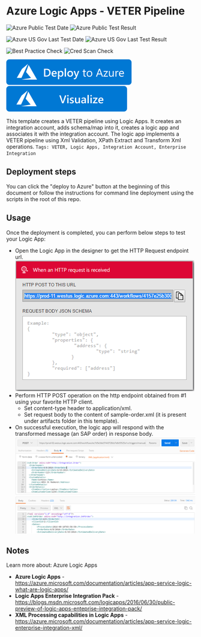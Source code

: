 # Azure Logic Apps - VETER Pipeline

![Azure Public Test Date](https://azurequickstartsservice.blob.core.windows.net/badges/201-logic-app-veter-pipeline/PublicLastTestDate.svg)
![Azure Public Test Result](https://azurequickstartsservice.blob.core.windows.net/badges/201-logic-app-veter-pipeline/PublicDeployment.svg)

![Azure US Gov Last Test Date](https://azurequickstartsservice.blob.core.windows.net/badges/201-logic-app-veter-pipeline/FairfaxLastTestDate.svg)
![Azure US Gov Last Test Result](https://azurequickstartsservice.blob.core.windows.net/badges/201-logic-app-veter-pipeline/FairfaxDeployment.svg)

![Best Practice Check](https://azurequickstartsservice.blob.core.windows.net/badges/201-logic-app-veter-pipeline/BestPracticeResult.svg)
![Cred Scan Check](https://azurequickstartsservice.blob.core.windows.net/badges/201-logic-app-veter-pipeline/CredScanResult.svg)

[![Deploy To Azure](https://raw.githubusercontent.com/Azure/azure-quickstart-templates/master/1-CONTRIBUTION-GUIDE/images/deploytoazure.svg?sanitize=true)]("https://portal.azure.com/#create/Microsoft.Template/uri/https%3A%2F%2Fraw.githubusercontent.com%2FAzure%2Fazure-quickstart-templates%2Fmaster%2F201-logic-app-veter-pipeline%2Fazuredeploy.json")
[![Visualize](https://raw.githubusercontent.com/Azure/azure-quickstart-templates/master/1-CONTRIBUTION-GUIDE/images/visualizebutton.svg?sanitize=true)]("http://armviz.io/#/?load=https%3A%2F%2Fraw.githubusercontent.com%2FAzure%2Fazure-quickstart-templates%2Fmaster%2F201-logic-app-veter-pipeline%2Fazuredeploy.json")

This template creates a VETER pipeline using Logic Apps. It creates an
integration account, adds schema/map into it, creates a logic app and associates
it with the integration account. The logic app implements a VETER pipeline using
Xml Validation, XPath Extract and Transform Xml operations.
`Tags: VETER, Logic Apps, Integration Account, Enterprise Integration`

## Deployment steps

You can click the "deploy to Azure" button at the beginning of this document or
follow the instructions for command line deployment using the scripts in the
root of this repo.

## Usage

Once the deployment is completed, you can perform below steps to test your Logic
App:

- Open the Logic App in the designer to get the HTTP Request endpoint url.
  ![Image of HTTP request trigger](https://raw.githubusercontent.com/Azure/azure-quickstart-templates/master/201-logic-app-veter-pipeline/images/http-request-trigger.png "HTTP request trigger")
- Perform HTTP POST operation on the http endpoint obtained from #1 using your
  favorite HTTP client.
  - Set content-type header to application/xml.
  - Set request body to the content of sample-order.xml (it is present under
    artifacts folder in this template).
- On successful execution, the logic app will respond with the transformed
  message (an SAP order) in response body.
  ![Image of sample request-response](https://raw.githubusercontent.com/Azure/azure-quickstart-templates/master/201-logic-app-veter-pipeline/images/request-response.png "Sample request-response")

## Notes

Learn more about: Azure Logic Apps

- **Azure Logic Apps** -
  https://azure.microsoft.com/documentation/articles/app-service-logic-what-are-logic-apps/
- **Logic Apps Enterprise Integration Pack** -
  https://blogs.msdn.microsoft.com/logicapps/2016/06/30/public-preview-of-logic-apps-enteprise-integration-pack/
- **XML Processing capabilities in Logic Apps** -
  https://azure.microsoft.com/documentation/articles/app-service-logic-enterprise-integration-xml/
